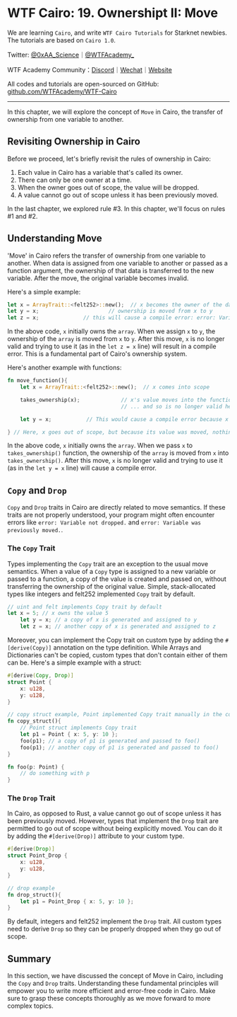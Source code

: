 # WTF Cairo: 19. Ownershipt II: Move

We are learning `Cairo`, and write `WTF Cairo Tutorials` for Starknet newbies. The tutorials are based on `Cairo 1.0`.

Twitter: [@0xAA_Science](https://twitter.com/0xAA_Science)｜[@WTFAcademy_](https://twitter.com/WTFAcademy_)

WTF Academy Community：[Discord](https://discord.wtf.academy)｜[Wechat](https://docs.google.com/forms/d/e/1FAIpQLSe4KGT8Sh6sJ7hedQRuIYirOoZK_85mizdw7vA1-YjodgJ-A/viewform?usp=sf_link)｜[Website](https://wtf.academy)

All codes and tutorials are open-sourced on GitHub: [github.com/WTFAcademy/WTF-Cairo](https://github.com/WTFAcademy/WTF-Cairo)

---

In this chapter, we will explore the concept of `Move` in Cairo, the transfer of ownership from one variable to another.

## Revisiting Ownership in Cairo

Before we proceed, let's briefly revisit the rules of ownership in Cairo:

1. Each value in Cairo has a variable that's called its owner.
2. There can only be one owner at a time.
3. When the owner goes out of scope, the value will be dropped.
4. A value cannot go out of scope unless it has been previously moved.

In the last chapter, we explored rule #3. In this chapter, we'll focus on rules #1 and #2.


## Understanding Move

'Move' in Cairo refers the transfer of ownership from one variable to another. When data is assigned from one variable to another or passed as a function argument, the ownership of that data is transferred to the new variable. After the move, the original variable becomes invalid.

Here's a simple example:

```rust
let x = ArrayTrait::<felt252>::new();  // x becomes the owner of the data
let y = x;                      // ownership is moved from x to y
let z = x;              // this will cause a compile error: error: Variable was previously moved
```

In the above code, `x` initially owns the `array`. When we assign `x` to `y`, the ownership of the `array` is moved from `x` to `y`. After this move, `x` is no longer valid and trying to use it (as in the `let z = x` line) will result in a compile error. This is a fundamental part of Cairo's ownership system.

Here's another example with functions:

```rust
fn move_function(){
    let x = ArrayTrait::<felt252>::new();  // x comes into scope

    takes_ownership(x);             // x's value moves into the function
                                    // ... and so is no longer valid here

    let y = x;           // This would cause a compile error because x is no longer valid

} // Here, x goes out of scope, but because its value was moved, nothing happens
```

In the above code, `x` initially owns the `array`. When we pass `x` to `takes_ownership()` function, the ownership of the `array` is moved from `x` into `takes_ownership()`. After this move, `x` is no longer valid and trying to use it (as in the `let y = x` line) will cause a compile error.

## `Copy` and `Drop`

`Copy` and `Drop` traits in Cairo are directly related to move semantics. If these traits are not properly understood, your program might often encounter errors like `error: Variable not dropped.` and `error: Variable was previously moved.`.

### The `Copy` Trait

Types implementing the `Copy` trait are an exception to the usual move semantics. When a value of a `Copy` type is assigned to a new variable or passed to a function, a copy of the value is created and passed on, without transferring the ownership of the original value. Simple, stack-allocated types like integers and felt252 implemented `Copy` trait by default.

```rust
// uint and felt implements Copy trait by default
let x = 5; // x owns the value 5
    let y = x; // a copy of x is generated and assigned to y
    let z = x; // another copy of x is generated and assigned to z
```

Moreover, you can implement the Copy trait on custom type by adding the `#[derive(Copy)]` annotation on the type definition. While Arrays and Dictionaries can't be copied, custom types that don't contain either of them can be. Here's a simple example with a struct:

```rust
#[derive(Copy, Drop)]
struct Point {
    x: u128,
    y: u128,
}

// copy struct example, Point implemented Copy trait manually in the contract
fn copy_struct(){
    // Point struct implements Copy trait
    let p1 = Point { x: 5, y: 10 };
    foo(p1); // a copy of p1 is generated and passed to foo()
    foo(p1); // another copy of p1 is generated and passed to foo()
}

fn foo(p: Point) {
    // do something with p
}
```

### The `Drop` Trait

In Cairo, as opposed to Rust, a value cannot go out of scope unless it has been previously moved. However, types that implement the `Drop` trait are permitted to go out of scope without being explicitly moved. You can do it by adding the `#[derive(Drop)]` attribute to your custom type.

```rust
#[derive(Drop)]
struct Point_Drop {
    x: u128,
    y: u128,
}

// drop example
fn drop_struct(){
    let p1 = Point_Drop { x: 5, y: 10 };
}
```

By default, integers and felt252 implement the `Drop` trait. All custom types need to derive `Drop` so they can be properly dropped when they go out of scope.


## Summary

In this section, we have discussed the concept of Move in Cairo, including the `Copy` and `Drop` traits. Understanding these fundamental principles will empower you to write more efficient and error-free code in Cairo. Make sure to grasp these concepts thoroughly as we move forward to more complex topics.
